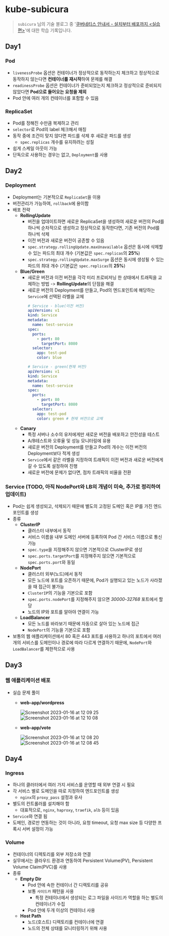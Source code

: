 # kube-subicura
> `subicura` 님의 기술 블로그 중 '[쿠버네티스 안내서 - 설치부터 배포까지 <실습편>](https://subicura.com/)'에 대한 학습 기록입니다.

## Day1
### Pod
- `livenessProbe` 옵션은 컨테이너가 정상적으로 동작하는지 체크하고 정상적으로 동작하지 않는다면 **컨테이너를 재시작**하여 문제를 해결
- `readinessProbe` 옵션은 컨테이너가 준비되었는지 체크하고 정상적으로 준비되지 않았다면 **Pod으로 들어오는 요청을 제외**
- Pod 안에 여러 개의 컨테이너를 포함할 수 있음

### ReplicaSet
- Pod를 정해진 수만큼 복제하고 관리
- `selector`로 Pod의 label 체크해서 매칭
- 동작 중에 조건이 맞지 않다면 파드를 삭제 후 새로운 파드를 생성
  - `spec.replicas` 개수를 유지하려는 성질
- 쉽게 스케일 아웃이 가능
- 단독으로 사용하는 경우는 없고, `Deployment`를 사용

## Day2
### Deployment
- Deployment는 기본적으로 `ReplicaSet`을 이용
- 버전관리가 가능하여, `rollback`에 용이함
- 배포 전략
  - **RollingUpdate**
    - 버전을 업데이트하면 새로운 ReplicaSet을 생성하여 새로운 버전의 Pod를 하나씩 순차적으로 생성하고 정상적으로 동작한다면, 기존 버전의 Pod를 하나씩 삭제
    - 이전 버전과 새로운 버전이 공존할 수 있음
    - `spec.strategy.rollingUpdate.maxUnavailable` 옵션은 동시에 삭제할 수 있는 파드의 최대 개수 (기본값은 `spec.replicas`의 **25%**)
    - `spec.strategy.rollingUpdate.maxSurge` 옵션은 동시에 생성될 수 있는 파드의 최대 개수 (기본값은 `spec.replicas`의 **25%**)
  - **Blue/Green**
    - 새로운 버전과 이전 버전을 각각 미리 프로비저닝 한 상태에서 트래픽을 교체하는 방법 -> **RollingUpdate**의 단점을 해결
    - 새로운 버전의 Deployment를 만들고, Pod의 엔드포인트에 해당하는 `Service`에 선택된 라벨을 교체
      ```yaml
      # Service - blue(이전 버전)
      apiVersion: v1
      kind: Service
      metadata:
        name: test-service
      spec:
        ports:
          - port: 80
            targetPort: 8080
        selector:
          app: test-pod
          color: blue

      # Service - green(현재 버전)
      apiVersion: v1
      kind: Service
      metadata:
        name: test-service
      spec:
        ports:
          - port: 80
            targetPort: 8080
        selector:
          app: test-pod
          color: green # 현재 버전으로 교체
      ```
  - **Canary**
    - 특정 서버나 소수의 유저에게만 새로운 버전을 배포하고 안전성을 테스트
    - A/B테스트와 오류율 및 성능 모니터링에 유용
    - 새로운 버전의 Deployment를 만들고 Pod의 개수는 이전 버전의 Deployment보다 적게 생성
    - `Service`에서 같은 라벨을 지정하여 트래픽이 이전 버전과 새로운 버전에게 갈 수 있도록 설정하여 진행
    - 새로운 버전에 문제가 없다면, 점차 트래픽의 비율을 전환

### Service (TODO, 아직 NodePort와 LB의 개념이 미숙, 추가로 정리하여 업데이트)
- Pod는 쉽게 생성되고, 삭제되기 때문에 별도의 고정된 도메인 혹은 IP를 가진 엔드포인트를 생성
- 종류
  - **ClusterIP**
    - 클러스터 내부에서 동작
    - 서비스 이름을 내부 도메인 서버에 등록하여 Pod 간 서비스 이름으로 통신 가능
    - `spec.type`을 지정해주지 않으면 기본적으로 ClusterIP로 생성
    - `spec.ports.targetPort`를 지정해주지 않으면 기본적으로 `spec.ports.port`와 동일
  - **NodePort**
    - 클러스터 외부(노드)에서 동작
    - 모든 노드에 포트를 오픈하기 때문에, Pod가 실행되고 있는 노드가 사라졌을 때 접근이 불가능
    - `ClusterIP`의 기능을 기본으로 포함
    - `spec.ports.nodePort`를 지정해주지 않으면 *30000-32768* 포트에서 할당
    - 노드의 IP와 포트를 알아야 연결이 가능
  - **LoadBalancer**
    - 모든 노드를 바라보기 때문에 자동으로 살아 있는 노드에 접근
    - `NodePort`의 기능을 기본으로 포함
- 보통의 웹 애플리케이션에서 80 혹은 443 포트를 사용하고 하나의 포트에서 여러 개의 서비스를 도메인이나 경로에 따라 다르게 연결하기 때문에, `NodePort`와 `LoadBalancer`를 제한적으로 사용

## Day3
### 웹 애플리케이션 배포
- 실습 문제 풀이
  - **web-app/wordpress**
  
    ![Screenshot 2023-01-16 at 12 09 25](https://user-images.githubusercontent.com/35317926/212590634-1f0355fe-6926-4a69-a00b-3c437a496999.png)
    ![Screenshot 2023-01-16 at 12 10 08](https://user-images.githubusercontent.com/35317926/212590644-7326f5c6-9e6a-4cdf-af45-5cc447f7ace6.png)

  - **web-app/vote**

      ![Screenshot 2023-01-16 at 12 08 20](https://user-images.githubusercontent.com/35317926/212590622-dc1e866b-d899-422b-880f-1244b08abb56.png)
      ![Screenshot 2023-01-16 at 12 08 45](https://user-images.githubusercontent.com/35317926/212590631-7bfde9b4-59eb-49b1-ba1f-863dbda9b190.png)

## Day4
### Ingress
- 하나의 클러터에서 여러 가지 서비스를 운영할 때 외부 연결 시 필요
- 각 서비스 별로 도메인을 따로 지정하여 엔드포인트를 생성
  - `nginx`의 `proxy_pass` 설정과 유사
- 별도의 컨트롤러를 설치해야 함
  - 대표적으로, `nginx`, `haproxy`, `traefik`, `alb` 등이 있음
- `Service`와 연결 됨
- 도메인, 경로만 연동하는 것이 아니라, 요청 timeout, 요청 max size 등 다양한 프록시 서버 설정이 가능

### Volume
- 컨테이너의 디렉토리를 외부 저장소와 연결
- 실무에서는 클라우드 환경과 연동하여 Persistent Volume(PV), Persistent Volume Claim(PVC)를 사용
- 종류
  - **Empty Dir**
    - Pod 안에 속한 컨테이너 간 디렉토리를 공유
    - 보통 `사이드카` 패턴을 사용
      - 특정 컨테이너에서 생성되는 로그 파일을 사이드카 역할을 하는 별도의 컨테이너가 수집
    - Pod 안에 두개 이상의 컨테이너 사용
  - **Host Path**
    - 노드(호스트) 디렉토리를 컨테이너에 연결
    - 노드의 전체 상태를 모니터링하기 위해 사용